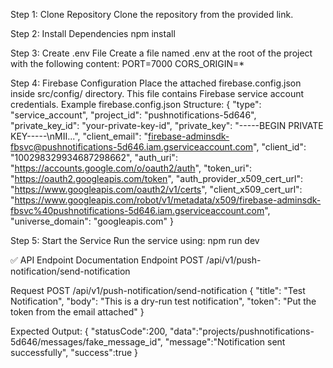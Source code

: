 Step 1: Clone Repository
Clone the repository from the provided link.

Step 2: Install Dependencies
npm install

Step 3: Create .env File
Create a file named .env at the root of the project with the following content:
PORT=7000
CORS_ORIGIN=*

Step 4: Firebase Configuration
Place the attached firebase.config.json inside src/config/ directory.
This file contains Firebase service account credentials.
Example firebase.config.json Structure:
{
    "type": "service_account",
    "project_id": "pushnotifications-5d646",
    "private_key_id": "your-private-key-id",
    "private_key": "-----BEGIN PRIVATE KEY-----\\nMII...",
    "client_email": "firebase-adminsdk-fbsvc@pushnotifications-5d646.iam.gserviceaccount.com",
    "client_id": "100298329934687298662",
    "auth_uri": "https://accounts.google.com/o/oauth2/auth",
    "token_uri": "https://oauth2.googleapis.com/token",
    "auth_provider_x509_cert_url": "https://www.googleapis.com/oauth2/v1/certs",
    "client_x509_cert_url": "https://www.googleapis.com/robot/v1/metadata/x509/firebase-adminsdk-fbsvc%40pushnotifications-5d646.iam.gserviceaccount.com",
    "universe_domain": "googleapis.com"
}

Step 5: Start the Service
Run the service using:
npm run dev


✅ API Endpoint Documentation
Endpoint
POST /api/v1/push-notification/send-notification

Request 
POST /api/v1/push-notification/send-notification
{
    "title": "Test Notification",
    "body": "This is a dry-run test notification",
    "token": "Put the token from the email attached"
}

Expected Output:
{
    "statusCode":200,
    "data":"projects/pushnotifications-5d646/messages/fake_message_id",
    "message":"Notification sent successfully",
    "success":true
}